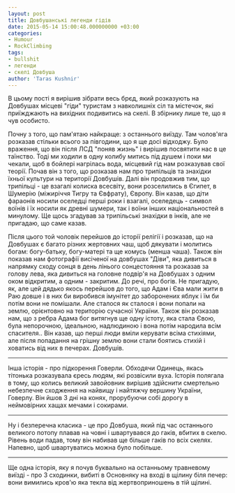 ```yaml
---
layout: post
title: Довбушанські легенди гідів
date: 2015-05-14 15:00:48.000000000 +03:00
categories:
- Humour
- RockClimbing
tags:
- bullshit
- легенди
- скелі Довбуша
author: 'Taras Kushnir'
---
```


В цьому пості я вирішив зібрати весь брєд, який розказують на Довбушах місцеві "гіди" туристам з навколишніх сіл та містечок, які приїжджають на вихідних подивитись на скелі. В збірнику лише те, що я чув особисто.

<!--more-->

Почну з того, що пам'ятаю найкраще: з останнього виїзду. Там чолов'яга розказав стільки всього за півгодини, що я ще досі відходжу. Було враження, що він після ЛСД "поняв жизнь" і вирішив посвятити нас в це таїнство. Тоді ми ходили в одну колибу митись під душем і поки ми чекали, щоб в бойлері нагрілась вода, місцевий гід нам розказував свої теорії. Почав він з того, що розказав нам про трипільців та знахідки їхньої культури на території Довбушів. Далі він продовжив тим, що трипільці - це взагалі колиска всесвіту, вони розселились в Єгипет, в Шумерію (міжиріччя Тигру та Євфрату), Європу. Він казав, що діти фараонів носили оселедці перші роки і взагалі, оселедець - символ воїнів і їх носили як древні шумери, так і воїни інших національностей в минулому. Ще щось згадував за трипільські знахідки в інків, але не пригадаю, що саме казав.

Після цього той чоловік перейшов до історії релігії і розказав, що на Довбушах є багато різних жертовних чаш, щоб дякувати і молитись богам: богу-батьку, богу-матері та ще комусь (менша чаша). Також він показав нам фотографії висіченої на довбушах "Діви", яка дивиться в напрямку сходу сонця в день лінього сонцестояння та розказав за голову лева, яка дивиться на головне подвір'я на Довбушах з одним оком відкритим, а одним - закритим. До речі, про богів. Не пригадую, як, але цей дядько якось перейшов до того, що Адам і Єва мали жити в Раю довше і в них би виробився імунітет до заборонених яблук і їм би потім вони не помішали. Але сталося як сталося і вони попали на землю, орієнтовно на територію сучасної України. Також він розказав нам, що з ребра Адама бог витягнув ще одну істоту, яка стала Євою, була непорочною, ідеальною, надлюдиною і вона потім народила всім спасителя.. Він казав, що перші люди вміли керувати всіма стихіями, але після попадання на грішну землю вони стали боятись стихій і ховатись від них в печерах. Довбушів.
<hr />

Інша історія - про підкорення Говерли. Обходячи Одинець, якась тітонька розказувала єресь людям, які розвісили вуха. Історія полягала в тому, що колись великий завойовник вирішив здійснити смертельно небезпечне сходження на найвищу і найтяжчу вершину України, Говерлу. Він йшов 3 дні на конях, прорубуючи собі дорогу в неймовірних хащах мечами і сокирами.
<hr />

Ну і безперечна класика - це про Довбуша, який під час останнього великого потопу плавав на човні і швартувався до гаків, вбитих в скелю. Рівень води падав, тому він набивав ще більше гаків по всіх скелях. Напевно, щоб швартуватись можна було побільше.
<hr />

Ще одна історія, яку я почув буквально на останньому травневому виїзді - про 3 сходинки, вибиті в Основняку на вході в щілину біля печер: вони вимились кров'ю яка текла від жертвоприношень в тій щілині.
